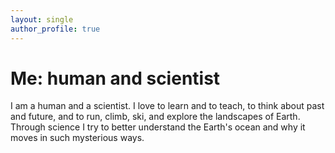 ```yaml
---
layout: single
author_profile: true
---
```


# Me: human and scientist

I am a human and a scientist.  I love to learn and to teach,
to think about past and future, and to run, climb, ski, and explore 
the landscapes of Earth.  Through science I try to better understand 
the Earth's ocean and why it moves in such mysterious ways.
